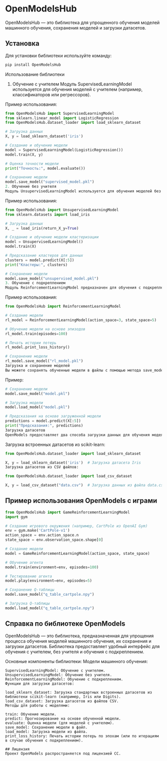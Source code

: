 # OpenModelsHub

OpenModelsHub — это библиотека для упрощенного обучения моделей машинного обучения, сохранения моделей и загрузки датасетов.

## Установка

Для установки библиотеки используйте команду:

```bash
pip install OpenModelsHub
```
Использование библиотеки
1. Обучение с учителем
Модуль SupervisedLearningModel используется для обучения моделей с учителем (например, классификаторов или регрессоров).

Пример использования:

```python
from OpenModelsHub import SupervisedLearningModel
from sklearn.linear_model import LogisticRegression
from OpenModelsHub.dataset_loader import load_sklearn_dataset

# Загрузка данных
X, y = load_sklearn_dataset('iris')

# Создание и обучение модели
model = SupervisedLearningModel(LogisticRegression())
model.train(X, y)

# Оценка точности модели
print("Точность:", model.evaluate())

# Сохранение модели
model.save_model("supervised_model.pkl")
2. Обучение без учителя
Модуль UnsupervisedLearningModel используется для обучения моделей без учителя (например, кластеризация).
```
Пример использования:

```python
from OpenModelsHub import UnsupervisedLearningModel
from sklearn.datasets import load_iris

# Загрузка данных
X, _ = load_iris(return_X_y=True)

# Создание и обучение модели кластеризации
model = UnsupervisedLearningModel()
model.train(X)

# Предсказание кластеров для данных
clusters = model.predict(X[:5])
print("Кластеры:", clusters)

# Сохранение модели
model.save_model("unsupervised_model.pkl")
3. Обучение с подкреплением
Модуль ReinforcementLearningModel предназначен для обучения с подкреплением. Включает использование Q-обучения для взаимодействия с окружением.
```
Пример использования:

```python
from OpenModelsHub import ReinforcementLearningModel

# Создание модели
rl_model = ReinforcementLearningModel(action_space=3, state_space=5)

# Обучение модели на основе эпизодов
rl_model.train(episodes=100)

# Печать истории потерь
rl_model.print_loss_history()

# Сохранение модели
rl_model.save_model("rl_model.pkl")
Загрузка и сохранение моделей
Вы можете сохранять обученные модели в файлы с помощью метода save_model() и загружать их с помощью метода load_model().
```
Пример:

```python
# Сохранение модели
model.save_model("model.pkl")

# Загрузка модели
model.load_model("model.pkl")

# Предсказания на основе загруженной модели
predictions = model.predict(X[:5])
print("Предсказания:", predictions)
Загрузка датасетов
OpenModels предоставляет два способа загрузки данных для обучения моделей.
```
Загрузка встроенных датасетов из scikit-learn:
```python
from OpenModelsHub.dataset_loader import load_sklearn_dataset

X, y = load_sklearn_dataset('iris')  # Загрузка датасета Iris
Загрузка датасетов из CSV файлов:
```
```python
from OpenModelsHub.dataset_loader import load_csv_dataset

X, y = load_csv_dataset("data.csv")  # Загрузка данных из файла data.csv
```
## Пример использования OpenModels с играми
```python
from OpenModelsHub import GameReinforcementLearningModel
import gym

# Создание игрового окружения (например, CartPole из OpenAI Gym)
env = gym.make('CartPole-v1')
action_space = env.action_space.n
state_space = env.observation_space.shape[0]

# Создание модели
model = GameReinforcementLearningModel(action_space, state_space)

# Обучение агента
model.train(environment=env, episodes=100)

# Тестирование агента
model.play(environment=env, episodes=5)

# Сохранение Q-таблицы
model.save_model("q_table_cartpole.npy")

# Загрузка Q-таблицы
model.load_model("q_table_cartpole.npy")
```

## Справка по библиотеке OpenModels

OpenModelsHub — это библиотека, предназначенная для упрощения процесса обучения моделей машинного обучения, их сохранения и загрузки датасетов. Библиотека предоставляет удобный интерфейс для обучения с учителем, без учителя и обучения с подкреплением.

Основные компоненты библиотеки:
Модели машинного обучения:
```
SupervisedLearningModel: Обучение с учителем.
UnsupervisedLearningModel: Обучение без учителя.
ReinforcementLearningModel: Обучение с подкреплением.
Функции для загрузки датасетов:

load_sklearn_dataset: Загрузка стандартных встроенных датасетов из библиотеки scikit-learn (например, Iris или Digits).
load_csv_dataset: Загрузка датасетов из файлов CSV.
Методы для работы с моделями:

train: Обучение модели.
predict: Прогнозирование на основе обученной модели.
evaluate: Оценка модели (для моделей с учителем).
save_model: Сохранение модели в файл.
load_model: Загрузка модели из файла.
print_loss_history: Печать истории потерь по эпохам (или по итерациям в случае обучения с подкреплением). 
```

```
## Лицензия
Проект OpenModels распространяется под лицензией СС.
```
